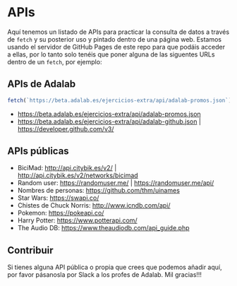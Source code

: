# APIs

Aquí tenemos un listado de APIs para practicar la consulta de datos a través de `fetch` y su posterior uso y pintado dentro de una página web. Estamos usando el servidor de GitHub Pages de este repo para que podáis acceder a ellas, por lo tanto solo tenéis que poner alguna de las siguentes URLs dentro de un `fetch`, por ejemplo:

## APIs de Adalab

```js
fetch(`https://beta.adalab.es/ejercicios-extra/api/adalab-promos.json`);
```

- https://beta.adalab.es/ejercicios-extra/api/adalab-promos.json
- https://beta.adalab.es/ejercicios-extra/api/adalab-github.json | https://developer.github.com/v3/

## APIs públicas

- BiciMad: http://api.citybik.es/v2/ | http://api.citybik.es/v2/networks/bicimad
- Random user: https://randomuser.me/ | https://randomuser.me/api/
- Nombres de personas: https://github.com/thm/uinames
- Star Wars: https://swapi.co/
- Chistes de Chuck Norris: http://www.icndb.com/api/
- Pokemon: https://pokeapi.co/
- Harry Potter: https://www.potterapi.com/
- The Audio DB: https://www.theaudiodb.com/api_guide.php

## Contribuir

Si tienes alguna API pública o propia que crees que podemos añadir aquí, por favor pásanosla por Slack a los profes de Adalab. Mil gracias!!!
